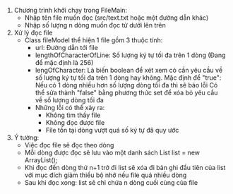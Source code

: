 1. Chương trình khởi chạy trong FileMain:
    - Nhập tên file muốn đọc (src/text.txt hoặc một đường dẫn khác)
    - Nhập số lượng n dòng muốn đọc từ dưới lên trên
2. Xử lý đọc file
    - Class fileModel thể hiện 1 file gồm 3 thuộc tính:
        + url: Đường dẫn tới file
        + lengthOfCharacterOfLine: Số lượng ký tự tối đa trên 1 dòng (Đang để mặc định là 256)
        + lengOfCharacter: Là biến boolean để xét xem có cần yêu cầu về số lượng ký tự tối đa trên 1 dòng hay không.
            Mặc định để "true": Nếu có 1 dòng nhiều hơn số lượng dòng tối đa thì sẽ báo lỗi
            Có thể sửa thành "false" bằng phương thức set để xóa bỏ yêu cầu về số lượng dòng tối đa
        + Những lỗi có thể xảy ra:
            * Không tìm thấy file
            * Không đọc được file
            * File tồn tại dòng vượt quá số ký tự đã quy ước
3. Ý tưởng:
    - Việc đọc file sẽ đọc theo dòng
    - Mỗi dòng được đọc sẽ lưu vào một danh sách List<String> list = new ArrayList<String>();
    - Khi đọc đến dòng thứ n+1 trở đi list sẽ xóa đi bản ghi đầu tiên của list với mục đích giảm thiểu bộ nhớ nếu file quá nhiều dòng
    - Sau khi đọc xong: list sẽ chỉ chứa n dòng cuối cùng của file
